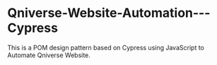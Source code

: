 # Qniverse-Website-Automation---Cypress
This is a POM design pattern based on Cypress using JavaScript to Automate Qniverse Website.
